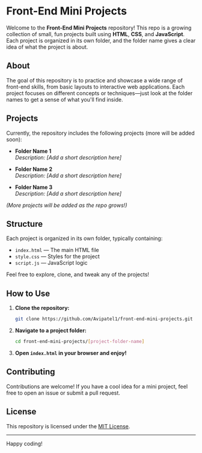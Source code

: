 # Front-End Mini Projects

Welcome to the **Front-End Mini Projects** repository! This repo is a growing collection of small, fun projects built using **HTML**, **CSS**, and **JavaScript**. Each project is organized in its own folder, and the folder name gives a clear idea of what the project is about.

## About

The goal of this repository is to practice and showcase a wide range of front-end skills, from basic layouts to interactive web applications. Each project focuses on different concepts or techniques—just look at the folder names to get a sense of what you'll find inside.

## Projects

Currently, the repository includes the following projects (more will be added soon):

- **Folder Name 1**  
  _Description: [Add a short description here]_  

- **Folder Name 2**  
  _Description: [Add a short description here]_  

- **Folder Name 3**  
  _Description: [Add a short description here]_  

_(More projects will be added as the repo grows!)_

## Structure

Each project is organized in its own folder, typically containing:

- `index.html` — The main HTML file
- `style.css` — Styles for the project
- `script.js` — JavaScript logic

Feel free to explore, clone, and tweak any of the projects!

## How to Use

1. **Clone the repository:**
   ```bash
   git clone https://github.com/Avipatel1/front-end-mini-projects.git
   ```
2. **Navigate to a project folder:**
   ```bash
   cd front-end-mini-projects/[project-folder-name]
   ```
3. **Open `index.html` in your browser and enjoy!**

## Contributing

Contributions are welcome! If you have a cool idea for a mini project, feel free to open an issue or submit a pull request.

## License

This repository is licensed under the [MIT License](LICENSE).

---

Happy coding!